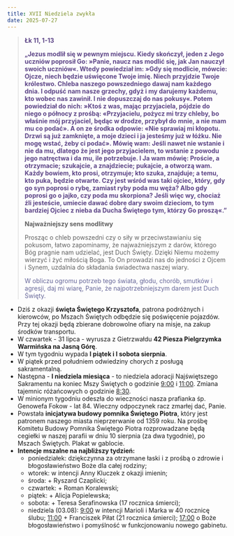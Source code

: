```yaml
---
title: XVII Niedziela zwykła
date: 2025-07-27
---
```


> **<span style="color: #5D4587;">Łk 11, 1-13 </span>**
>
> **<span style="color: #5D4587;">„Jezus modlił się w pewnym miejscu. Kiedy skończył, jeden z Jego uczniów poprosił Go: »Panie, naucz nas modlić się, jak Jan nauczył swoich uczniów«. Wtedy powiedział im: »Gdy się modlicie, mówcie: Ojcze, niech będzie uświęcone Twoje imię. Niech przyjdzie Twoje królestwo. Chleba naszego powszedniego dawaj nam każdego dnia. I odpuść nam nasze grzechy, gdyż i my darujemy każdemu, kto wobec nas zawinił. I nie dopuszczaj do nas pokusy«. Potem powiedział do nich: »Ktoś z was, mając przyjaciela, pójdzie do niego o północy z prośbą: «Przyjacielu, pożycz mi trzy chleby, bo właśnie mój przyjaciel, będąc w drodze, przybył do mnie, a nie mam mu co podać». A on ze środka odpowie: «Nie sprawiaj mi kłopotu. Drzwi są już zamknięte, a moje dzieci i ja jesteśmy już w łóżku. Nie mogę wstać, żeby ci podać». Mówię wam: Jeśli nawet nie wstanie i nie da mu, dlatego że jest jego przyjacielem, to wstanie z powodu jego natręctwa i da mu, ile potrzebuje. I Ja wam mówię: Proście, a otrzymacie; szukajcie, a znajdziecie; pukajcie, a otworzą wam. Każdy bowiem, kto prosi, otrzymuje; kto szuka, znajduje; a temu, kto puka, będzie otwarte. Czy jest wśród was taki ojciec, który, gdy go syn poprosi o rybę, zamiast ryby poda mu węża? Albo gdy poprosi go o jajko, czy poda mu skorpiona? Jeśli więc wy, chociaż źli jesteście, umiecie dawać dobre dary swoim dzieciom, to tym bardziej Ojciec z nieba da Ducha Świętego tym, którzy Go proszą«.”</span>**
>
>
>
> **Najważniejszy sens modlitwy**
>
> Prosząc o chleb powszedni czy o siły w przeciwstawianiu się pokusom, łatwo zapominamy, że najważniejszym z darów, którego Bóg pragnie nam udzielać, jest Duch Święty. Dzięki Niemu możemy wierzyć i żyć miłością Boga. To On prowadzi nas do jedności z Ojcem i Synem, uzdalnia do składania świadectwa naszej wiary.
>
> <span style="color: #666699;">W obliczu ogromu potrzeb tego świata, głodu, chorób, smutków i agresji, daj mi wiarę, Panie, że najpotrzebniejszym darem jest Duch Święty.
> &nbsp;

- Dziś z okazji **święta Świętego Krzysztofa**, patrona podróżnych i kierowców, po Mszach Świętych odbędzie się poświęcenie pojazdów. Przy tej okazji będą zbierane dobrowolne ofiary na misje, na zakup środków transportu.
- W czwartek - 31 lipca - wyrusza z Gietrzwałdu **42 Piesza Pielgrzymka Warmińska na Jasną Górę**.
- W tym tygodniu wypada **I piątek i I sobota sierpnia**.
- W piątek przed południem odwiedziny chorych z posługą sakramentalną.
- Następna - **I niedziela miesiąca** - to niedziela adoracji Najświętszego Sakramentu na koniec Mszy Świętych o godzinie <u>9:00</u> i <u>11:00</u>. Zmiana tajemnic różańcowych o godzinie <u>8:30</u>.
- W minionym tygodniu odeszła do wieczności nasza prafianka śp. Genowefa Fokow - lat 84. Wieczny odpoczynek racz zmarłej dać, Panie.
- Powstała **inicjatywa budowy pomnika Świętego Piotra**, który jest patronem naszego miasta nieprzerwanie od 1359 roku. Na prośbę Komitetu Budowy Pomnika Świętego Piotra rozprowadzane będą cegiełki w naszej parafii w dniu 10 sierpnia (za dwa tygodnie), po Mszach Świętych. Plakat w gablocie.
- **Intencje mszalne na najbliższy tydzień:**
  - poniedziałek: dziękczynna za otrzymane łaski i z prośbą o zdrowie i błogosławieństwo Boże dla całej rodziny;
  - wtorek: w intencji Anny Kluczek z okazji imienin;
  - środa: + Ryszard Czaplicki;
  - czwartek: + Roman Koralewski;
  - piątek: + Alicja Popielewska;
  - sobota: + Teresa Serafinowska (17 rocznica śmierci);
  - niedziela (03.08): <u>9:00</u> w intencji Marioli i Marka w 40 rocznicę ślubu; <u>11:00</u> + Franciszek Piłat (21 rocznica śmierci); <u>17:00</u> o Boże błogosławieństwo i pomyślność w funkcjonowaniu nowego gabinetu.



